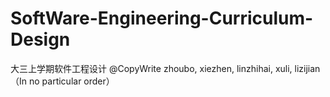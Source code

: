 # SoftWare-Engineering-Curriculum-Design
大三上学期软件工程设计 @CopyWrite zhoubo, xiezhen, linzhihai, xuli, lizijian（In no particular order）
